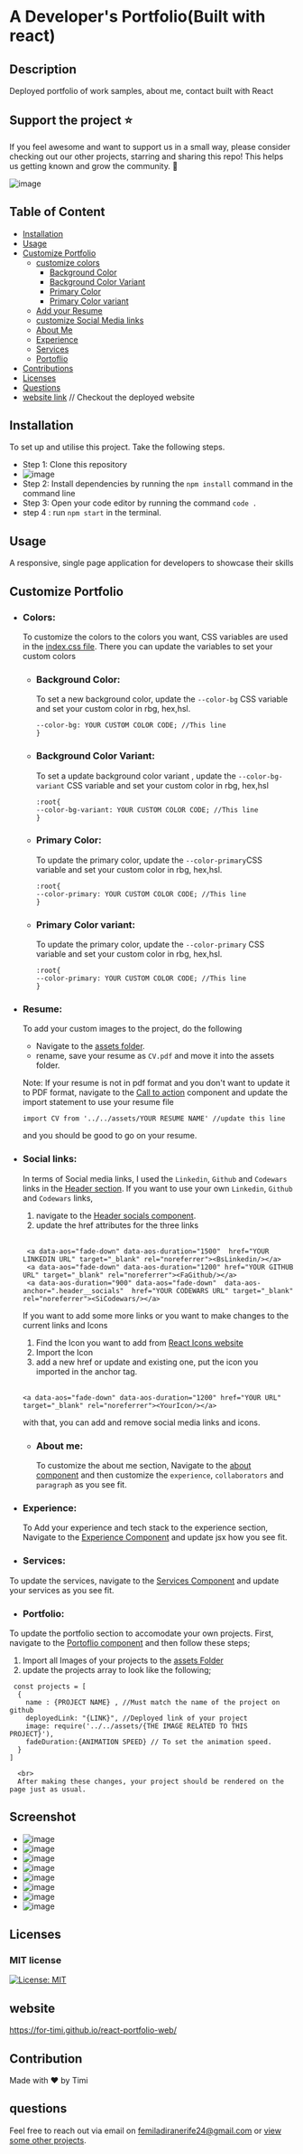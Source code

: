 # A Developer's Portfolio(Built with react)

## Description
Deployed portfolio of work samples, about me, contact built with React

## Support the project ⭐
If you feel awesome and want to support us in a small way, please consider checking out our other projects, starring and sharing this repo! This helps us getting known and grow the community. 🙏
 
![image](https://raw.githubusercontent.com/lusaxweb/vuesax/master/public/github-vuesax-star.gif)

    
## Table of Content
- [Installation](#installation)
- [Usage](#usage)
- [Customize Portfolio](#customize-portfolio)
  - [customize colors](#colors)
    - [Background Color](#background-color-)
    - [Background Color Variant](#primary-color-variant-)
    - [Primary Color](#primary-color)
    - [ Primary Color variant](#primary-color-variant-)
  - [Add your Resume](#resume)
  - [customize Social Media links](#social-links)
  - [About Me](#about-me)
  - [Experience](#experience)
  - [Services](#services)
  - [Portoflio](#portfolio)
- [Contributions](#contribution)
- [Licenses](#licenses)
- [Questions](#questions)
- [website link](https://for-timi.github.io/react-portfolio-web/) // Checkout the deployed website 
    
        
## Installation
To set up and utilise this project. Take the following steps.

- Step 1: Clone this repository
- ![image](https://user-images.githubusercontent.com/104241247/209482930-7be4f3e2-c9eb-41e3-a6de-651cdf77d8a2.png)
- Step 2: Install dependencies by running the ``` npm install ``` command in the command line
- Step 3: Open your code editor by running the command ``` code . ```
- step 4 : run ``` npm start ``` in the terminal.

    
## Usage
A responsive, single page application for developers to showcase their skills

## Customize Portfolio
- ### Colors:
  To customize the colors to the colors you want, CSS variables are used in the [index.css file](https://github.com/FOR-TIMI/react-portfolio-web/blob/main/src/index.css). There you can update the variables to set your custom colors
   - ### Background Color: <br>
      To set a new background color, update the `--color-bg` CSS variable and set your custom color in rbg, hex,hsl.
     ```:root{
     --color-bg: YOUR CUSTOM COLOR CODE; //This line
     }
      ```
   - ### Background Color Variant: <br>
        To set a update background color variant , update the `--color-bg-variant` CSS variable and set your custom color in rbg, hex,hsl
     ```
     :root{
     --color-bg-variant: YOUR CUSTOM COLOR CODE; //This line
     }
      ```
   - ### Primary Color:<br>
        To update the primary color, update the  `--color-primary`CSS variable and set your custom color in rbg, hex,hsl.
     ```
     :root{
     --color-primary: YOUR CUSTOM COLOR CODE; //This line
     }
      ```
   - ### Primary Color variant: <br> 
      To update the primary color, update the  `--color-primary` CSS variable and set your custom color in rbg, hex,hsl.
     ```
     :root{
     --color-primary: YOUR CUSTOM COLOR CODE; //This line
     }
      ```
      
- ### Resume:
   To add your custom images to the project, do the following
    - Navigate to the [assets folder](https://github.com/FOR-TIMI/react-portfolio-web/tree/main/src/assets).
    - rename, save your resume as `CV.pdf` and move it into the assets folder.
    
 
    Note: If your resume is not in pdf format and you don't want to update it to PDF format, navigate to the [Call to action](https://github.com/FOR-TIMI/react-portfolio-web/blob/main/src/components/Header/CTA.jsx) component and update the import statement to use your resume file 
    ```
    import CV from '../../assets/YOUR RESUME NAME' //update this line
     ```
     
     and you should be good to go on your resume.
     
- ### Social links: 
     In terms of Social media links, I used the `Linkedin`, `Github` and `Codewars` links in the [Header section](https://github.com/FOR-TIMI/react-portfolio-web/blob/main/src/components/Header/HeaderSocials.jsx).
     If you want to use your own `Linkedin`, `Github` and `Codewars` links, 
     1. navigate to the [Header socials component](https://github.com/FOR-TIMI/react-portfolio-web/blob/main/src/components/Header/HeaderSocials.jsx). 
     2. update the href attributes for the three links <br><br>
      
     
       <a data-aos="fade-down" data-aos-duration="1500"  href="YOUR LINKEDIN URL" target="_blank" rel="noreferrer"><BsLinkedin/></a>
       <a data-aos="fade-down" data-aos-duration="1200" href="YOUR GITHUB URL" target="_blank" rel="noreferrer"><FaGithub/></a>
       <a data-aos-duration="900" data-aos="fade-down"  data-aos-anchor=".header__socials"  href="YOUR CODEWARS URL" target="_blank" rel="noreferrer"><SiCodewars/></a> 
      
      

    If you want to add some more links or you want to make changes to the current links and Icons
    1. Find the Icon you want to add from [React Icons website](https://react-icons.github.io/react-icons/search)
    2. Import the Icon
    3. add a new href or update and existing one, put the icon you imported in the anchor tag. <br> <br>
    
  
      <a data-aos="fade-down" data-aos-duration="1200" href="YOUR URL" target="_blank" rel="noreferrer"><YourIcon/></a>
      
  with that, you can add and remove social media links and icons.
  
  - ### About me:
    To customize the about me section, Navigate to the [about component](https://github.com/FOR-TIMI/react-portfolio-web/blob/main/src/components/About/About.jsx)
    and then customize the `experience`, `collaborators` and `paragraph` as you see fit.
    
 - ### Experience: 
   To Add your experience and tech stack to the experience section, Navigate to the [Experience Component](https://github.com/FOR-TIMI/react-portfolio-web/blob/main/src/components/Experience/Experience.jsx) and update jsx how you see fit.
   
 - ### Services:
  To update the services, navigate to the [Services Component](https://github.com/FOR-TIMI/react-portfolio-web/blob/main/src/components/Services/Services.jsx)
  and update your services as you see fit.
  
 - ### Portfolio:
  To update the portfolio section to accomodate your own projects. First, navigate to the [Portoflio component](https://github.com/FOR-TIMI/react-portfolio-web/blob/main/src/components/Portfolio/Portfolio.jsx) and then follow these steps; 
   1. Import all Images of your projects to the [assets Folder](https://github.com/FOR-TIMI/react-portfolio-web/tree/main/src/assets)
   2. update the projects array to look like the following;
   
     const projects = [ 
      { 
        name : {PROJECT NAME} , //Must match the name of the project on github
        deployedLink: "{LINK}", //Deployed link of your project
        image: require('../../assets/{THE IMAGE RELATED TO THIS PROJECT}'),
        fadeDuration:{ANIMATION SPEED} // To set the animation speed.
      }
    ]
     
      <br>
      After making these changes, your project should be rendered on the page just as usual.
      
    
  
 
  
  
    
    
    
  


    


## Screenshot
- ![image](https://user-images.githubusercontent.com/104241247/209482825-d7faee08-cc82-4570-bed7-4bb0decf20e7.png)
- ![image](https://user-images.githubusercontent.com/104241247/209482830-6c82850c-d49d-4197-9ec1-3f9b76a728f7.png)
- ![image](https://user-images.githubusercontent.com/104241247/209482835-ac205640-914a-46f4-a17a-28f926925555.png)
- ![image](https://user-images.githubusercontent.com/104241247/209482840-22a66001-d6e5-440c-9581-c432a36815cb.png)
- ![image](https://user-images.githubusercontent.com/104241247/209482843-3159120a-aee1-44aa-aa64-20151b526de9.png)
- ![image](https://user-images.githubusercontent.com/104241247/209482846-058e0c1b-cc2f-4c77-bebf-4b1c4994bff1.png)
- ![image](https://user-images.githubusercontent.com/104241247/209482853-f029c4ae-e7f5-448a-a590-8046632f5ab3.png)
- ![image](https://user-images.githubusercontent.com/104241247/209482862-c68c6184-7b2e-4282-b557-fe3cc6b9c810.png)




## Licenses
### MIT license
[![License: MIT](https://img.shields.io/badge/License-MIT-yellow.svg)](https://opensource.org/licenses/MIT)


## website
https://for-timi.github.io/react-portfolio-web/

## Contribution
Made with ❤️ by Timi

## questions
Feel free to reach out via email on [femiladiranerife24@gmail.com](mailto:femiladiranerife24@gmail.com) or [view some other projects](https://github.com/FOR-TIMI/).
